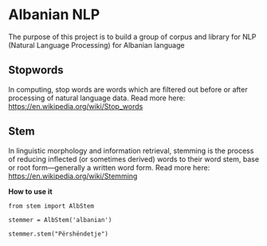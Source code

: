 # Albanian NLP

The purpose of this project is to build a group of corpus and library for NLP (Natural Language Processing) for Albanian language

## Stopwords

In computing, stop words are words which are filtered out before or after processing of natural language data. Read more here: https://en.wikipedia.org/wiki/Stop_words

## Stem

In linguistic morphology and information retrieval, stemming is the process of reducing inflected (or sometimes derived) words to their word stem, base or root form—generally a written word form. Read more here: https://en.wikipedia.org/wiki/Stemming

**How to use it**

    from stem import AlbStem

    stemmer = AlbStem('albanian')

    stemmer.stem("Përshëndetje")
